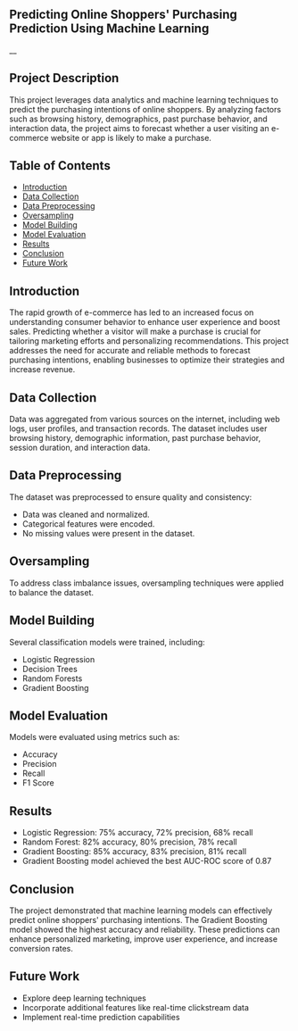 ## Predicting Online Shoppers' Purchasing Prediction Using Machine Learning
__
## Project Description
This project leverages data analytics and machine learning techniques to predict the purchasing intentions of online shoppers. By analyzing factors such as browsing history, demographics, past purchase behavior, and interaction data, the project aims to forecast whether a user visiting an e-commerce website or app is likely to make a purchase.

## Table of Contents
- [Introduction](#introduction)
- [Data Collection](#data-collection)
- [Data Preprocessing](#data-preprocessing)
- [Oversampling](#oversampling)
- [Model Building](#model-building)
- [Model Evaluation](#model-evaluation)
- [Results](#results)
- [Conclusion](#conclusion)
- [Future Work](#future-work)

## Introduction
The rapid growth of e-commerce has led to an increased focus on understanding consumer behavior to enhance user experience and boost sales. Predicting whether a visitor will make a purchase is crucial for tailoring marketing efforts and personalizing recommendations. This project addresses the need for accurate and reliable methods to forecast purchasing intentions, enabling businesses to optimize their strategies and increase revenue.

## Data Collection
Data was aggregated from various sources on the internet, including web logs, user profiles, and transaction records. The dataset includes user browsing history, demographic information, past purchase behavior, session duration, and interaction data.

## Data Preprocessing
The dataset was preprocessed to ensure quality and consistency:
- Data was cleaned and normalized.
- Categorical features were encoded.
- No missing values were present in the dataset.

## Oversampling
To address class imbalance issues, oversampling techniques were applied to balance the dataset.

## Model Building
Several classification models were trained, including:
- Logistic Regression
- Decision Trees
- Random Forests
- Gradient Boosting

## Model Evaluation
Models were evaluated using metrics such as:
- Accuracy
- Precision
- Recall
- F1 Score

## Results
- Logistic Regression: 75% accuracy, 72% precision, 68% recall
- Random Forest: 82% accuracy, 80% precision, 78% recall
- Gradient Boosting: 85% accuracy, 83% precision, 81% recall
- Gradient Boosting model achieved the best AUC-ROC score of 0.87

## Conclusion
The project demonstrated that machine learning models can effectively predict online shoppers' purchasing intentions. The Gradient Boosting model showed the highest accuracy and reliability. These predictions can enhance personalized marketing, improve user experience, and increase conversion rates.

## Future Work
- Explore deep learning techniques
- Incorporate additional features like real-time clickstream data
- Implement real-time prediction capabilities
